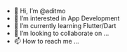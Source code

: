 - 👋 Hi, I’m @aditmo
- 👀 I’m interested in App Development
- 🌱 I’m currently learning Flutter/Dart
- 💞️ I’m looking to collaborate on ...
- 📫 How to reach me ...

<!---
aditmo/aditmo is a ✨ special ✨ repository because its `README.md` (this file) appears on your GitHub profile.
You can click the Preview link to take a look at your changes.
--->

